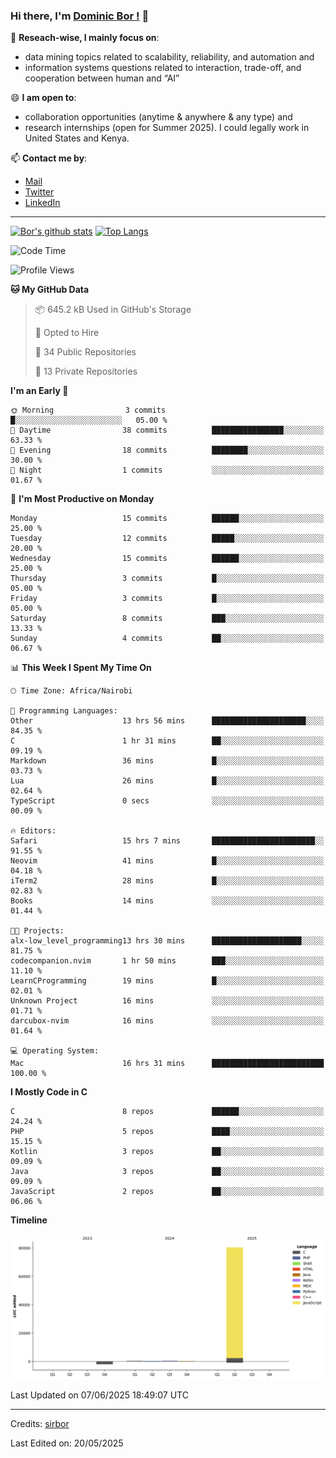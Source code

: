 ### Hi there, I'm [Dominic Bor !](https://www.dominicbor.me/) 👋

🔭 **Reseach-wise, I mainly focus on**:

- data mining topics related to scalability, reliability, and automation and
- information systems questions related to interaction, trade-off, and cooperation between human and “AI”

😄 **I am open to**:

- collaboration opportunities (anytime & anywhere & any type) and
- research internships (open for Summer 2025). I could legally work in United States and Kenya.

📫 **Contact me by**:

- [Mail](mailto:dominicbor@icloud.com)
- [Twitter](https://twitter.com/Kd_Bpr)
- [LinkedIn](https://www.linkedin.com/in/sirbor/)

---

[![Bor's github stats](https://github-readme-stats.vercel.app/api?username=sirbor&theme=material-palenight&count_private=true&hide=contribs)](https://github.com/anuraghazra/github-readme-stats)
[![Top Langs](https://github-readme-stats.vercel.app/api/top-langs/?username=sirbor&theme=material-palenight&hide=Jupyter&layout=compact)](https://github.com/anuraghazra/github-readme-stats)

<!--START_SECTION:waka-->
![Code Time](http://img.shields.io/badge/Code%20Time-846%20hrs%204%20mins-blue)

![Profile Views](http://img.shields.io/badge/Profile%20Views-0-blue)

**🐱 My GitHub Data** 

> 📦 645.2 kB Used in GitHub's Storage 
 > 
> 💼 Opted to Hire
 > 
> 📜 34 Public Repositories 
 > 
> 🔑 13 Private Repositories 
 > 
**I'm an Early 🐤** 

```text
🌞 Morning                3 commits           █░░░░░░░░░░░░░░░░░░░░░░░░   05.00 % 
🌆 Daytime                38 commits          ████████████████░░░░░░░░░   63.33 % 
🌃 Evening                18 commits          ████████░░░░░░░░░░░░░░░░░   30.00 % 
🌙 Night                  1 commits           ░░░░░░░░░░░░░░░░░░░░░░░░░   01.67 % 
```
📅 **I'm Most Productive on Monday** 

```text
Monday                   15 commits          ██████░░░░░░░░░░░░░░░░░░░   25.00 % 
Tuesday                  12 commits          █████░░░░░░░░░░░░░░░░░░░░   20.00 % 
Wednesday                15 commits          ██████░░░░░░░░░░░░░░░░░░░   25.00 % 
Thursday                 3 commits           █░░░░░░░░░░░░░░░░░░░░░░░░   05.00 % 
Friday                   3 commits           █░░░░░░░░░░░░░░░░░░░░░░░░   05.00 % 
Saturday                 8 commits           ███░░░░░░░░░░░░░░░░░░░░░░   13.33 % 
Sunday                   4 commits           ██░░░░░░░░░░░░░░░░░░░░░░░   06.67 % 
```


📊 **This Week I Spent My Time On** 

```text
🕑︎ Time Zone: Africa/Nairobi

💬 Programming Languages: 
Other                    13 hrs 56 mins      █████████████████████░░░░   84.35 % 
C                        1 hr 31 mins        ██░░░░░░░░░░░░░░░░░░░░░░░   09.19 % 
Markdown                 36 mins             █░░░░░░░░░░░░░░░░░░░░░░░░   03.73 % 
Lua                      26 mins             █░░░░░░░░░░░░░░░░░░░░░░░░   02.64 % 
TypeScript               0 secs              ░░░░░░░░░░░░░░░░░░░░░░░░░   00.09 % 

🔥 Editors: 
Safari                   15 hrs 7 mins       ███████████████████████░░   91.55 % 
Neovim                   41 mins             █░░░░░░░░░░░░░░░░░░░░░░░░   04.18 % 
iTerm2                   28 mins             █░░░░░░░░░░░░░░░░░░░░░░░░   02.83 % 
Books                    14 mins             ░░░░░░░░░░░░░░░░░░░░░░░░░   01.44 % 

🐱‍💻 Projects: 
alx-low_level_programming13 hrs 30 mins      ████████████████████░░░░░   81.75 % 
codecompanion.nvim       1 hr 50 mins        ███░░░░░░░░░░░░░░░░░░░░░░   11.10 % 
LearnCProgramming        19 mins             █░░░░░░░░░░░░░░░░░░░░░░░░   02.01 % 
Unknown Project          16 mins             ░░░░░░░░░░░░░░░░░░░░░░░░░   01.71 % 
darcubox-nvim            16 mins             ░░░░░░░░░░░░░░░░░░░░░░░░░   01.64 % 

💻 Operating System: 
Mac                      16 hrs 31 mins      █████████████████████████   100.00 % 
```

**I Mostly Code in C** 

```text
C                        8 repos             ██████░░░░░░░░░░░░░░░░░░░   24.24 % 
PHP                      5 repos             ████░░░░░░░░░░░░░░░░░░░░░   15.15 % 
Kotlin                   3 repos             ██░░░░░░░░░░░░░░░░░░░░░░░   09.09 % 
Java                     3 repos             ██░░░░░░░░░░░░░░░░░░░░░░░   09.09 % 
JavaScript               2 repos             ██░░░░░░░░░░░░░░░░░░░░░░░   06.06 % 
```



**Timeline**

![Lines of Code chart](https://raw.githubusercontent.com/sirbor/sirbor/main/assets/bar_graph.png)


 Last Updated on 07/06/2025 18:49:07 UTC
<!--END_SECTION:waka-->
---

Credits: [sirbor](https://github.com/sirbor)

Last Edited on: 20/05/2025
